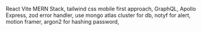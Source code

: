 React Vite MERN Stack,
tailwind css mobile first approach,
GraphQL, Apollo Express,
zod error handler,
use mongo atlas cluster for db,
notyf for alert,
motion framer,
argon2 for hashing password,
